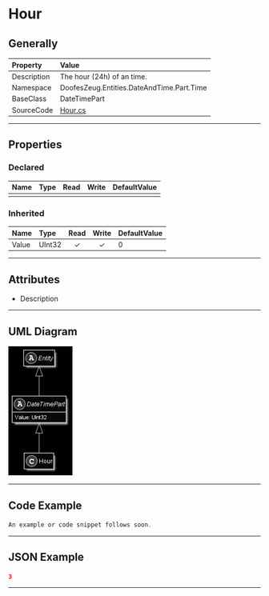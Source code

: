 ﻿# Hour

## Generally

|Property|Value|
|:-|:-|
|Description|The hour (24h) of an time.|
|Namespace|DoofesZeug.Entities.DateAndTime.Part.Time|
|BaseClass|DateTimePart|
|SourceCode|[Hour.cs](../../../../DoofesZeug.Library/Src/Entities/DateAndTime/Part/Time/Hour.cs)|

---

## Properties

### Declared

|Name|Type|Read|Write|DefaultValue|
|:---|:---|:--:|:---:|:-----------|
|    |    |    |     |            |

### Inherited

|Name|Type|Read|Write|DefaultValue|
|:---|:---|:--:|:---:|:-----------|
|Value|UInt32|&#x2713;|&#x2713;|0|

---

## Attributes

- Description

---

## UML Diagram

![Hour.png](./Hour.png "Hour")

---

## Code Example

```cs
An example or code snippet follows soon.
```

---

## JSON Example

```json
3
```

---

